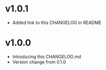 # v1.0.1

- Added link to this CHANGELOG in README

# v1.0.0

- Introducing this CHANGELOG.md
- Version change from 0.1.0
